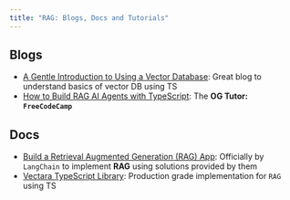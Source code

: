 ```yaml
---
title: "RAG: Blogs, Docs and Tutorials"
---
```


## Blogs
- [A Gentle Introduction to Using a Vector Database](https://stevekinney.com/writing/using-a-vector-database): Great blog to understand basics of vector DB using TS
- [How to Build RAG AI Agents with TypeScript](https://www.freecodecamp.org/news/how-to-build-rag-ai-agents-with-typescript): The **OG Tutor: `FreeCodeCamp`**

## Docs
- [Build a Retrieval Augmented Generation (RAG) App](https://js.langchain.com/docs/tutorials/rag/): Officially by `LangChain` to implement **RAG** using solutions provided by them
- [Vectara TypeScript Library](https://github.com/vectara/typescript-sdk): Production grade implementation for `RAG` using TS
